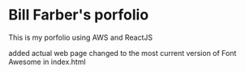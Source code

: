 # Bill Farber's porfolio
This is my porfolio using AWS and ReactJS

added actual web page
changed to the most current version of Font Awesome in index.html